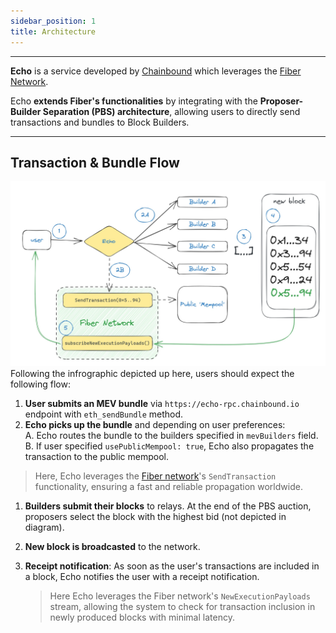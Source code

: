 ```yaml
---
sidebar_position: 1
title: Architecture
---
```

------

**Echo** is a service developed by [Chainbound](https://www.chainbound.io/) 
which leverages the [Fiber Network](https://fiber.chainbound.io/docs/intro).  

Echo **extends Fiber's functionalities** by integrating with the **Proposer-Builder Separation (PBS) architecture**, 
allowing users to directly send transactions and bundles to Block Builders. 

------
## Transaction & Bundle Flow 
![](/img/echo-diagram.jpg)
Following the infrographic depicted up here, users should expect the following flow: 
1. **User submits an MEV bundle** via `https://echo-rpc.chainbound.io` endpoint with `eth_sendBundle` method.
2. **Echo picks up the bundle** and depending on user preferences:  
       A. Echo routes the bundle to the builders specified in `mevBuilders` field.  
       B. If user specified `usePublicMempool: true`, Echo also propagates the transaction to the public mempool.
> Here, Echo leverages the [Fiber network](https://fiber.chainbound.io/docs/usage/transaction_broad)'s `SendTransaction` functionality, ensuring a fast and reliable propagation worldwide.
1. **Builders submit their blocks** to relays. At the end of the PBS auction, proposers select the block with the highest bid (not depicted in diagram). 
2. **New block is broadcasted** to the network.
3. **Receipt notification**: As soon as the user's transactions are included in a block, Echo notifies the user with a receipt notification.

   > Here Echo leverages the Fiber network's `NewExecutionPayloads` stream, allowing the system to check for transaction inclusion in newly produced blocks with minimal latency.
